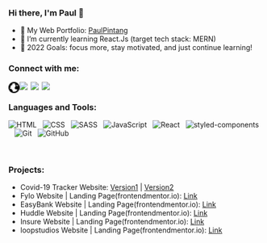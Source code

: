 ### Hi there, I'm Paul 👋

<!--
[![Website](https://img.shields.io/website?label=codeSTACKr.com&style=for-the-badge&url=https%3A%2F%2Fcodestackr.com)](https://codestackr.com)
[![Twitter Follow](https://img.shields.io/twitter/follow/codeSTACKr?color=1DA1F2&logo=twitter&style=for-the-badge)](https://twitter.com/intent/follow?original_referer=https%3A%2F%2Fgithub.com%2FcodeSTACKr&screen_name=codeSTACKr) -->

<!-- ## I'm a Web Developer!! -->

- 🔭 My Web Portfolio: [PaulPintang][website]
- 🌱 I’m currently learning React.Js (target tech stack: MERN)
- 🥅 2022 Goals: focus more, stay motivated, and just continue learning!

### Connect with me:

[<img align="left" width="22px" src="https://raw.githubusercontent.com/iconic/open-iconic/master/svg/globe.svg" />][website]
[<img align="left" width="22px" src="https://cdn.jsdelivr.net/npm/simple-icons@v3/icons/facebook.svg" />][facebook]
[<img align="left" width="22px" src="https://cdn.jsdelivr.net/npm/simple-icons@v3/icons/messenger.svg" />][messenger]
[<img align="left" width="22px" src="https://cdn.jsdelivr.net/npm/simple-icons@v3/icons/gmail.svg" />][gmail]

<br />

### Languages and Tools:

<p>
  <img src="https://img.shields.io/badge/HTML5-E34F26?style=for-the-badge&logo=html5&logoColor=white" alt="HTML" />&nbsp;&nbsp;
  <img src="https://img.shields.io/badge/CSS3-1572B6?style=for-the-badge&logo=css3&logoColor=white" alt="CSS" />&nbsp;&nbsp;
  <img src="https://img.shields.io/badge/Sass-CC6699?style=for-the-badge&logo=sass&logoColor=white" alt="SASS" />&nbsp;&nbsp;
  <img src="https://img.shields.io/badge/JavaScript-323330?style=for-the-badge&logo=javascript&logoColor=F7DF1E" alt="JavaScript" />&nbsp;&nbsp;
  <img src="https://img.shields.io/badge/React-20232A?style=for-the-badge&logo=react&logoColor=61DAFB" alt="React" />&nbsp;&nbsp;
  <img src="https://img.shields.io/badge/styled--components-DB7093?style=for-the-badge&logo=styled-components&logoColor=white" alt="styled-components" />&nbsp;&nbsp;
  <img src="https://img.shields.io/badge/Git-F05032?style=for-the-badge&logo=git&logoColor=white" alt="Git" />&nbsp;&nbsp;
  <img src="https://img.shields.io/badge/github%20-%23000.svg?&style=for-the-badge&logo=github&logoColor=white" alt="GitHub" />
</p>

<br />

### Projects:

- Covid-19 Tracker Website: [Version1][covidtracker] | [Version2][covidtrackerV2]
- Fylo Website | Landing Page(frontendmentor.io): [Link][fylo]
- EasyBank Website | Landing Page(frontendmentor.io): [Link][easybank]
- Huddle Website | Landing Page(frontendmentor.io): [Link][huddle]
- Insure Website | Landing Page(frontendmentor.io): [Link][insure]
- loopstudios Website | Landing Page(frontendmentor.io): [Link][loopstudios]

[website]: http://paulpintang.netlify.app
[gmail]: https://mail.google.com/mail/u/2/#inbox?compose=GTvVlcSBmlnSzdZvvqJFTGmvkLQrtwwqqkDRqdcstbDNQnqdtxvWpGStLHGsVbhGZcLlpLwHFMmXq
[facebook]: https://web.facebook.com/pauljustin.pintang
[messenger]: https://m.me/pauljustin.pintang

<!-- Projects -->

[covidtracker]: https://paulpintang.github.io/Covid-19-Tracker-App/
[covidtrackerv2]: https://pincovid19-tracker-v2.netlify.app/
[fylo]: https://festive-goldberg-678aaa.netlify.app/
[easybank]: https://sharp-heyrovsky-44e00e.netlify.app/
[huddle]: https://hudddleee-landing-page.netlify.app/
[insure]: https://festive-jennings-234480.netlify.app/
[loopstudios]: https://friendly-joliot-d759bc.netlify.app/
